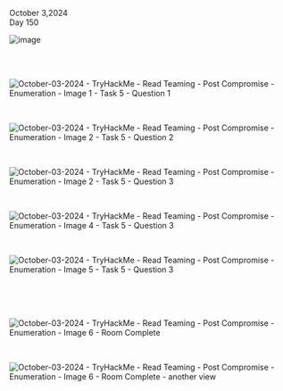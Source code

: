 October 3,2024<br>
Day 150<br>

![image](https://github.com/user-attachments/assets/251dcbba-87c1-458b-82ce-510bb30720d9)




<br>

<br>

![October-03-2024 - TryHackMe - Read Teaming - Post Compromise - Enumeration - Image 1 - Task 5 - Question 1](https://github.com/user-attachments/assets/fcbf097c-904d-4a47-bc87-bf57f518a5f9)


<br>

![October-03-2024 - TryHackMe - Read Teaming - Post Compromise - Enumeration - Image 2 - Task 5 - Question 2](https://github.com/user-attachments/assets/2c7674b0-9631-4efb-b9fb-1b085c603b92)

<br>


![October-03-2024 - TryHackMe - Read Teaming - Post Compromise - Enumeration - Image 2 - Task 5 - Question 3](https://github.com/user-attachments/assets/a834d136-c324-4f8b-853e-8e96899ac1dc)


<br>

![October-03-2024 - TryHackMe - Read Teaming - Post Compromise - Enumeration - Image 4 - Task 5 - Question 3](https://github.com/user-attachments/assets/73cd5a26-00e8-47c3-bdf7-ced47586df63)

<br>

![October-03-2024 - TryHackMe - Read Teaming - Post Compromise - Enumeration - Image 5 - Task 5 - Question 3](https://github.com/user-attachments/assets/4ed1fad7-d44c-4e14-8bf5-3d546d879046)


<br><br><br>

![October-03-2024 - TryHackMe - Read Teaming - Post Compromise - Enumeration - Image 6 - Room Complete](https://github.com/user-attachments/assets/e9226a56-ad1d-4026-86db-7a16436f5395)

<br>


![October-03-2024 - TryHackMe - Read Teaming - Post Compromise - Enumeration - Image 6 - Room Complete - another view](https://github.com/user-attachments/assets/9e4f96f4-1574-4968-94c4-b65acd8a6c3d)



